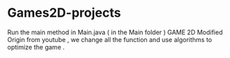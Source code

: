 # Games2D-projects
Run the main method in Main.java ( in the Main folder )
 GAME 2D 
Modified 
Origin from youtube , we change all the function and use algorithms to optimize the game .
